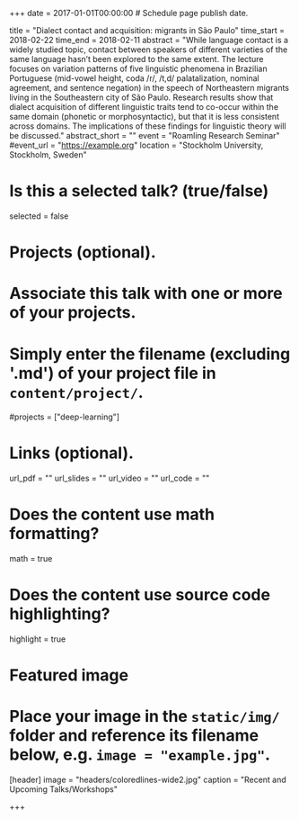 +++
date = 2017-01-01T00:00:00  # Schedule page publish date.

title = "Dialect contact and acquisition: migrants in São Paulo"
time_start = 2018-02-22
time_end = 2018-02-11
abstract = "While language contact is a widely studied topic, contact between speakers of different varieties of the same language hasn’t been explored to the same extent. The lecture focuses on variation patterns of five linguistic phenomena in Brazilian Portuguese (mid-vowel height, coda /r/, /t,d/ palatalization, nominal agreement, and sentence negation) in the speech of Northeastern migrants living in the Southeastern city of São Paulo. Research results show that dialect acquisition of different linguistic traits tend to co-occur within the same domain (phonetic or morphosyntactic), but that it is less consistent across domains. The implications of these findings for linguistic theory will be discussed."
abstract_short = ""
event = "Roamling Research Seminar"
#event_url = "https://example.org"
location = "Stockholm University, Stockholm, Sweden"

# Is this a selected talk? (true/false)
selected = false

# Projects (optional).
#   Associate this talk with one or more of your projects.
#   Simply enter the filename (excluding '.md') of your project file in `content/project/`.
#projects = ["deep-learning"]

# Links (optional).
url_pdf = ""
url_slides = ""
url_video = ""
url_code = ""

# Does the content use math formatting?
math = true

# Does the content use source code highlighting?
highlight = true

# Featured image
# Place your image in the `static/img/` folder and reference its filename below, e.g. `image = "example.jpg"`.
[header]
image = "headers/coloredlines-wide2.jpg"
caption = "Recent and Upcoming Talks/Workshops"

+++


